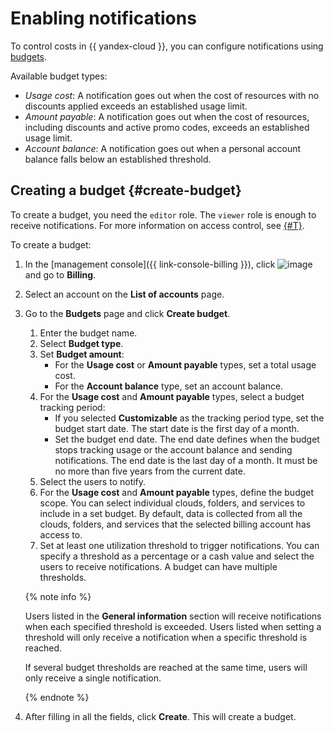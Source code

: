 # Enabling notifications

To control costs in {{ yandex-cloud }}, you can configure notifications using [budgets](../concepts/budget.md).

Available budget types:

* _Usage cost_: A notification goes out when the cost of resources with no discounts applied exceeds an established usage limit.
* _Amount payable_: A notification goes out when the cost of resources, including discounts and active promo codes, exceeds an established usage limit.
* _Account balance_: A notification goes out when a personal account balance falls below an established threshold.

## Creating a budget {#create-budget}

To create a budget, you need the `editor` role. The `viewer` role is enough to receive notifications. For more information on access control, see [{#T}](../../iam/concepts/access-control/roles.md).

To create a budget:

1. In the [management console]({{ link-console-billing }}), click ![image](../../_assets/ugly-sandwich.svg) and go to **Billing**.

1. Select an account on the **List of accounts** page.

1. Go to the **Budgets** page and click **Create budget**.
   1. Enter the budget name.
   1. Select **Budget type**.
   1. Set **Budget amount**:
      * For the **Usage cost** or **Amount payable** types, set a total usage cost.
      * For the **Account balance** type, set an account balance.
   1. For the **Usage cost** and **Amount payable** types, select a budget tracking period:
      * If you selected **Customizable** as the tracking period type, set the budget start date. The start date is the first day of a month.
      * Set the budget end date. The end date defines when the budget stops tracking usage or the account balance and sending notifications. The end date is the last day of a month. It must be no more than five years from the current date.
   1. Select the users to notify.
   1. For the **Usage cost** and **Amount payable** types, define the budget scope. You can select individual clouds, folders, and services to include in a set budget. By default, data is collected from all the clouds, folders, and services that the selected billing account has access to.
   1. Set at least one utilization threshold to trigger notifications. You can specify a threshold as a percentage or a cash value and select the users to receive notifications. A budget can have multiple thresholds.

   {% note info %}

   Users listed in the **General information** section will receive notifications when each specified threshold is exceeded. Users listed when setting a threshold will only receive a notification when a specific threshold is reached.

   If several budget thresholds are reached at the same time, users will only receive a single notification.

   {% endnote %}

1. After filling in all the fields, click **Create**. This will create a budget.

